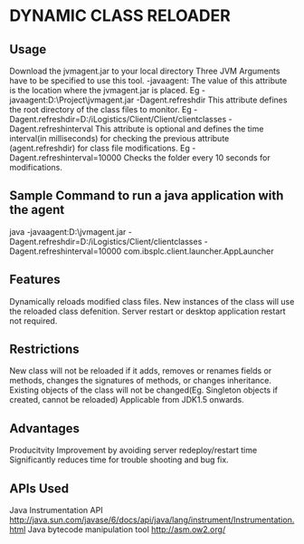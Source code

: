 DYNAMIC CLASS RELOADER
======================

Usage
-----
Download the jvmagent.jar to your local directory
Three JVM Arguments have to be specified to use this tool.
-javaagent:
	The value of this attribute is the location where the jvmagent.jar is placed. 
	Eg -javaagent:D:\Project\jvmagent.jar
-Dagent.refreshdir
	This attribute defines the root directory of the class files to monitor.
	Eg -Dagent.refreshdir=D:/iLogistics/Client/Client/clientclasses
-Dagent.refreshinterval
	This attribute is optional and defines the time interval(in milliseconds) for checking the previous attribute (agent.refreshdir) for class file modifications. 
	Eg -Dagent.refreshinterval=10000  Checks the folder every 10 seconds for modifications.

Sample Command to run a java application with the agent
-------------------------------------------------------
java -javaagent:D:\jvmagent.jar -Dagent.refreshdir=D:/iLogistics/Client/clientclasses -Dagent.refreshinterval=10000 com.ibsplc.client.launcher.AppLauncher

Features
--------
Dynamically reloads modified class files.
New instances of the class will use the reloaded class defenition.
Server restart or desktop application restart not required.

Restrictions
------------
New class will not be reloaded if it adds, removes or renames fields or methods, changes the signatures of methods, or changes inheritance.
Existing objects of the class will not be changed(Eg. Singleton objects if created, cannot be reloaded)
Applicable from JDK1.5 onwards.

Advantages
----------
Producitvity Improvement  by avoiding server redeploy/restart time
Significantly reduces time for trouble shooting and bug fix.

APIs Used
---------
Java Instrumentation API http://java.sun.com/javase/6/docs/api/java/lang/instrument/Instrumentation.html
Java bytecode manipulation tool http://asm.ow2.org/